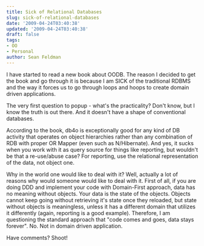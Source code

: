 ```yaml
---
title: Sick of Relational Databases
slug: sick-of-relational-databases
date: '2009-04-24T03:40:38'
updated: '2009-04-24T03:40:38'
draft: false
tags:
- OO
- Personal
author: Sean Feldman
---
```



I have started to read a new book about OODB. The reason I decided to get the book and go through it is because I am SICK of the traditional RDBMS and the way it forces us to go through loops and hoops to create domain driven applications.

The very first question to popup - what's the practicality? Don't know, but I know the truth is out there. And it doesn't have a shape of conventional databases.

According to the book, db4o is exceptionally good for any kind of DB activity that operates on object hierarchies rather than any combination of RDB with proper OR Mapper (even such as N/Hibernate). And yes, it sucks when you work with it as query source for things like reporting, but wouldn't be that a re-use/abuse case? For reporting, use the relational representation of the data, not object one.

Why in the world one would like to deal with it? Well, actually a lot of reasons why would someone would like to deal with it. First of all, if you are doing DDD and implement your code with Domain-First approach, data has no meaning without objects. Your data is the state of the objects. Objects cannot keep going without retrieving it's state once they reloaded, but state without objects is meaningless, unless it has a different domain that utilizes it differently (again, reporting is a good example). Therefore, I am questioning the standard approach that "code comes and goes, data stays forever". No. Not in domain driven application.

Have comments? Shoot!


